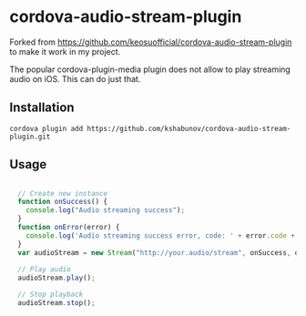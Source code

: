 <!---
 license: Licensed to the Apache Software Foundation (ASF) under one
         or more contributor license agreements.  See the NOTICE file
         distributed with this work for additional information
         regarding copyright ownership.  The ASF licenses this file
         to you under the Apache License, Version 2.0 (the
         "License"); you may not use this file except in compliance
         with the License.  You may obtain a copy of the License at

           http://www.apache.org/licenses/LICENSE-2.0

         Unless required by applicable law or agreed to in writing,
         software distributed under the License is distributed on an
         "AS IS" BASIS, WITHOUT WARRANTIES OR CONDITIONS OF ANY
         KIND, either express or implied.  See the License for the
         specific language governing permissions and limitations
         under the License.
-->

# cordova-audio-stream-plugin

Forked from https://github.com/keosuofficial/cordova-audio-stream-plugin to make it work in my project.

The popular cordova-plugin-media plugin does not allow to play streaming audio on iOS. This can do just that.

## Installation

```
cordova plugin add https://github.com/kshabunov/cordova-audio-stream-plugin.git
```
    
## Usage

```javascript

  // Create new instance
  function onSuccess() {
    console.log("Audio streaming success");
  }
  function onError(error) {
    console.log('Audio streaming success error, code: ' + error.code + ', message: ' + error.message);
  }
  var audioStream = new Stream("http://your.audio/stream", onSuccess, onError);
  
  // Play audio
  audioStream.play();

  // Stop playback
  audioStream.stop();
  
```
